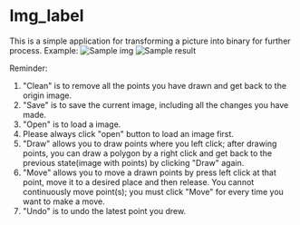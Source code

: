 # Img_label

This is a simple application for transforming a picture into binary for further process. Example:
![Sample img](https://github.com/jintailiu/img_label/tree/master/example/TEST_IMG1.png)
![Sample result](https://github.com/jintailiu/img_label/tree/master/example/TEST_RESULT1.png)


Reminder:
1. "Clean" is to remove all the points you have drawn and get back to the origin image.
2. "Save" is to save the current image, including all the changes you have made.
3. "Open" is to load a image.
4. Please always click "open" button to load an image first.
5. "Draw" allows you to draw points where you left click; after drawing points, you can draw a polygon by a right click and get back to the previous state(image with points) by clicking "Draw" again.
6. "Move" allows you to move a drawn points by press left click at that point, move it to a desired place and then release. You cannot continuously move point(s); you must click "Move" for every time you want to make a move.
7. "Undo" is to undo the latest point you drew.


